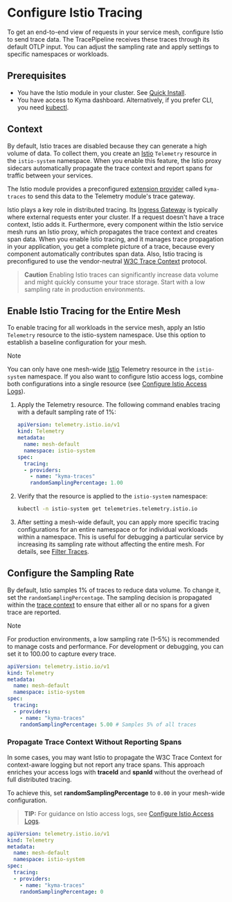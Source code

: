 # Configure Istio Tracing

To get an end-to-end view of requests in your service mesh, configure Istio to send trace data. The TracePipeline receives these traces through its default OTLP input. You can adjust the sampling rate and apply settings to specific namespaces or workloads.

## Prerequisites

- You have the Istio module in your cluster. See [Quick Install](https://kyma-project.io/#/02-get-started/01-quick-install).
- You have access to Kyma dashboard. Alternatively, if you prefer CLI, you need [kubectl](https://kubernetes.io/docs/tasks/tools/#kubectl).

## Context

By default, Istio traces are disabled because they can generate a high volume of data. To collect them, you create an [Istio](https://istio.io/latest/docs/reference/config/telemetry/) `Telemetry` resource in the `istio-system` namespace. When you enable this feature, the Istio proxy sidecars automatically propagate the trace context and report spans for traffic between your services.

The Istio module provides a preconfigured [extension provider](https://istio.io/latest/docs/tasks/observability/telemetry/) called `kyma-traces` to send this data to the Telemetry module's trace gateway.

Istio plays a key role in distributed tracing. Its [Ingress Gateway](https://istio.io/latest/docs/tasks/traffic-management/ingress/ingress-control/) is typically where external requests enter your cluster. If a request doesn't have a trace context, Istio adds it. Furthermore, every component within the Istio service mesh runs an Istio proxy, which propagates the trace context and creates span data. When you enable Istio tracing, and it manages trace propagation in your application, you get a complete picture of a trace, because every component automatically contributes span data. Also, Istio tracing is preconfigured to use the vendor-neutral [W3C Trace Context](https://www.w3.org/TR/trace-context/) protocol.

> **Caution**
> Enabling Istio traces can significantly increase data volume and might quickly consume your trace storage. Start with a low sampling rate in production environments.

## Enable Istio Tracing for the Entire Mesh

To enable tracing for all workloads in the service mesh, apply an Istio `Telemetry` resource to the istio-system namespace. Use this option to establish a baseline configuration for your mesh.

> [!NOTE]
> You can only have one mesh-wide [Istio](https://istio.io/latest/docs/reference/config/telemetry/) Telemetry resource in the `istio-system` namespace. If you also want to configure Istio access logs, combine both configurations into a single resource (see [Configure Istio Access Logs](./../collecting-logs/istio-support.md)).

1. Apply the Telemetry resource. The following command enables tracing with a default sampling rate of 1%:

   ```yaml
   apiVersion: telemetry.istio.io/v1
   kind: Telemetry
   metadata:
     name: mesh-default
     namespace: istio-system
   spec:
     tracing:
     - providers:
       - name: "kyma-traces"
       randomSamplingPercentage: 1.00
   ```

2. Verify that the resource is applied to the `istio-system` namespace:

   ```bash
   kubectl -n istio-system get telemetries.telemetry.istio.io
   ```

3. After setting a mesh-wide default, you can apply more specific tracing configurations for an entire namespace or for individual workloads within a namespace. This is useful for debugging a particular service by increasing its sampling rate without affecting the entire mesh. For details, see [Filter Traces](../filter-and-process/filter-traces.md).

## Configure the Sampling Rate

By default, Istio samples 1% of traces to reduce data volume. To change it, set the `randomSamplingPercentage`. The sampling decision is propagated within the [trace context](https://www.w3.org/TR/trace-context/#sampled-flag) to ensure that either all or no spans for a given trace are reported.

> [!NOTE]
> For production environments, a low sampling rate (1–5%) is recommended to manage costs and performance. For development or debugging, you can set it to 100.00 to capture every trace.

```yaml
apiVersion: telemetry.istio.io/v1
kind: Telemetry
metadata:
  name: mesh-default
  namespace: istio-system
spec:
  tracing:
  - providers:
    - name: "kyma-traces"
    randomSamplingPercentage: 5.00 # Samples 5% of all traces
```

### Propagate Trace Context Without Reporting Spans

In some cases, you may want Istio to propagate the W3C Trace Context for context-aware logging but not report any trace spans. This approach enriches your access logs with **traceId** and **spanId** without the overhead of full distributed tracing.

To achieve this, set **randomSamplingPercentage** to `0.00` in your mesh-wide configuration.

> **TIP:** For guidance on Istio access logs, see [Configure Istio Access Logs](../collecting-logs/istio-support.md).


```yaml
apiVersion: telemetry.istio.io/v1
kind: Telemetry
metadata:
  name: mesh-default
  namespace: istio-system
spec:
  tracing:
  - providers:
    - name: "kyma-traces"
    randomSamplingPercentage: 0
```
